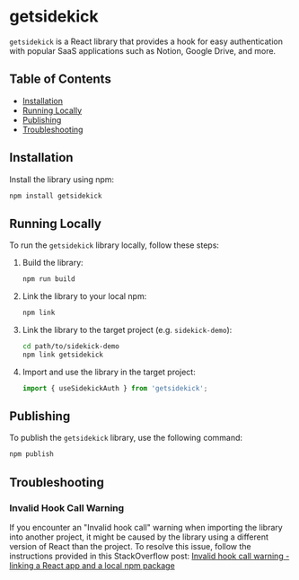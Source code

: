 # getsidekick

`getsidekick` is a React library that provides a hook for easy authentication with popular SaaS applications such as Notion, Google Drive, and more.

## Table of Contents

- [Installation](#installation)
- [Running Locally](#running-locally)
- [Publishing](#publishing)
- [Troubleshooting](#troubleshooting)

## Installation

Install the library using npm:

```sh
npm install getsidekick
```

## Running Locally

To run the `getsidekick` library locally, follow these steps:

1. Build the library:

   ```sh
   npm run build
   ```

2. Link the library to your local npm:

   ```sh
   npm link
   ```

3. Link the library to the target project (e.g. `sidekick-demo`):

   ```sh
   cd path/to/sidekick-demo
   npm link getsidekick
   ```

4. Import and use the library in the target project:

   ```javascript
   import { useSidekickAuth } from 'getsidekick';
   ```

## Publishing

To publish the `getsidekick` library, use the following command:

```sh
npm publish
```

## Troubleshooting

### Invalid Hook Call Warning

If you encounter an "Invalid hook call" warning when importing the library into another project, it might be caused by the library using a different version of React than the project. To resolve this issue, follow the instructions provided in this StackOverflow post: [Invalid hook call warning - linking a React app and a local npm package](https://stackoverflow.com/questions/57825421/invalid-hook-call-warning-linking-a-react-app-and-a-local-npm-package)
